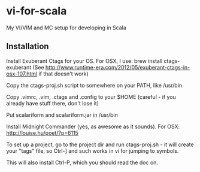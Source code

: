 vi-for-scala
============

My VI/VIM and MC setup for developing in Scala

Installation
------------
Install Exuberant Ctags for your OS. For OSX, I use: brew install ctags-exuberant
(See http://www.runtime-era.com/2012/05/exuberant-ctags-in-osx-107.html if that doesn't work)

Copy the ctags-proj.sh script to somewhere on your PATH, like /usr/bin

Copy .vimrc, .vim, .ctags and .config to your $HOME (careful - if you already have stuff there, don't lose it)

Put scalariform and scalariform.jar in /usr/bin

Install Midnight Commander (yes, as awesome as it sounds). For OSX: http://louise.hu/poet/?p=6115

To set up a project, go to the project dir and run ctags-proj.sh - it will create your "tags" file, so Ctrl-] and such works in vi for jumping to symbols.

This will also install Ctrl-P, which you should read the doc on.

